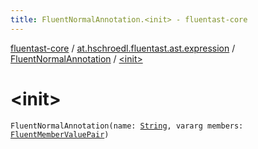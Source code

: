 ```yaml
---
title: FluentNormalAnnotation.<init> - fluentast-core
---
```


[fluentast-core](../../index.html) / [at.hschroedl.fluentast.ast.expression](../index.html) / [FluentNormalAnnotation](index.html) / [&lt;init&gt;](.)

# &lt;init&gt;

`FluentNormalAnnotation(name: `[`String`](https://kotlinlang.org/api/latest/jvm/stdlib/kotlin/-string/index.html)`, vararg members: `[`FluentMemberValuePair`](../../at.hschroedl.fluentast.ast/-fluent-member-value-pair/index.html)`)`